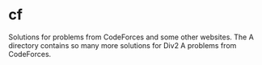 # cf
Solutions for problems from CodeForces and some other websites.
The A directory contains so many more solutions for Div2 A problems from CodeForces.

